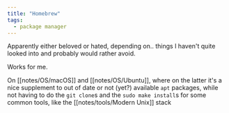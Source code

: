 ```yaml
---
title: "Homebrew"
tags: 
  - package manager
---
```


Apparently either beloved or hated, depending on.. things I haven't quite looked into and probably would rather avoid.

Works for me.

On [[notes/OS/macOS]] and [[notes/OS/Ubuntu]], where on the latter it's a nice supplement to out of date or not (yet?) available `apt` packages, while not having to do the `git clone`s and the `sudo make install`s for some common tools, like the [[notes/tools/Modern Unix]] stack